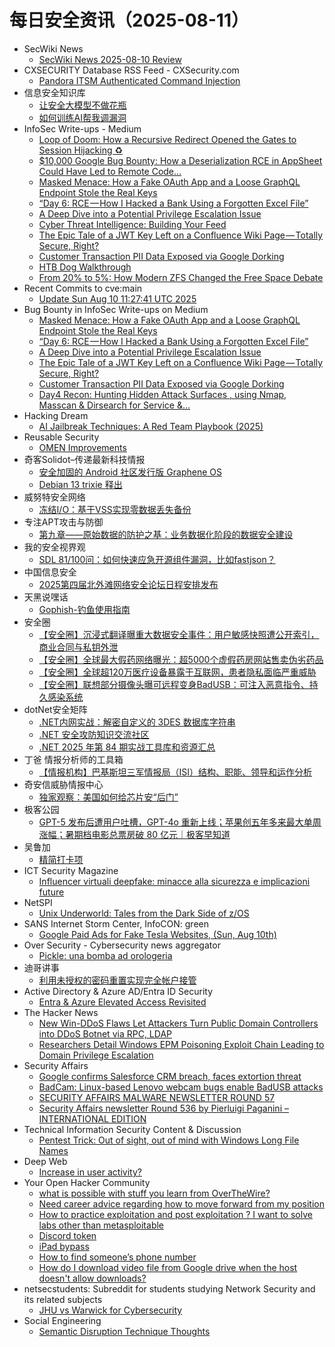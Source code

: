 # 每日安全资讯（2025-08-11）

- SecWiki News
  - [SecWiki News 2025-08-10 Review](http://www.sec-wiki.com/?2025-08-10)
- CXSECURITY Database RSS Feed - CXSecurity.com
  - [Pandora ITSM Authenticated Command Injection](https://cxsecurity.com/issue/WLB-2025080007)
- 信息安全知识库
  - [让安全大模型不做花瓶](https://vipread.com/library/topic/4003)
  - [如何训练AI帮我调漏洞](https://vipread.com/library/topic/4004)
- InfoSec Write-ups - Medium
  - [Loop of Doom: How a Recursive Redirect Opened the Gates to Session Hijacking ♻️](https://infosecwriteups.com/loop-of-doom-how-a-recursive-redirect-opened-the-gates-to-session-hijacking-%EF%B8%8F-705417f3e741?source=rss----7b722bfd1b8d---4)
  - [$10,000 Google Bug Bounty: How a Deserialization RCE in AppSheet Could Have Led to Remote Code…](https://infosecwriteups.com/10-000-google-bug-bounty-how-a-deserialization-rce-in-appsheet-could-have-led-to-remote-code-955b0a2e840b?source=rss----7b722bfd1b8d---4)
  - [Masked Menace: How a Fake OAuth App and a Loose GraphQL Endpoint Stole the Real Keys](https://infosecwriteups.com/masked-menace-how-a-fake-oauth-app-and-a-loose-graphql-endpoint-stole-the-real-keys-cec06ed964cd?source=rss----7b722bfd1b8d---4)
  - [“Day 6: RCE — How I Hacked a Bank Using a Forgotten Excel File”](https://infosecwriteups.com/day-6-rce-how-i-hacked-a-bank-using-a-forgotten-excel-file-e0eb14758136?source=rss----7b722bfd1b8d---4)
  - [A Deep Dive into a Potential Privilege Escalation Issue](https://infosecwriteups.com/a-deep-dive-into-a-potential-privilege-escalation-issue-313a6040d458?source=rss----7b722bfd1b8d---4)
  - [Cyber Threat Intelligence: Building Your Feed](https://infosecwriteups.com/cyber-threat-intelligence-building-your-feed-5faed84512b4?source=rss----7b722bfd1b8d---4)
  - [The Epic Tale of a JWT Key Left on a Confluence Wiki Page — Totally Secure, Right?](https://infosecwriteups.com/the-epic-tale-of-a-jwt-key-left-on-a-confluence-wiki-page-totally-secure-right-141189f1d9c3?source=rss----7b722bfd1b8d---4)
  - [Customer Transaction PII Data Exposed via Google Dorking](https://infosecwriteups.com/third-party-google-dorking-e90c2126a3dc?source=rss----7b722bfd1b8d---4)
  - [HTB Dog Walkthrough](https://infosecwriteups.com/htb-dog-walkthrough-2d840513f463?source=rss----7b722bfd1b8d---4)
  - [From 20% to 5%: How Modern ZFS Changed the Free Space Debate](https://infosecwriteups.com/from-20-to-5-how-modern-zfs-changed-the-free-space-debate-dd04697b7932?source=rss----7b722bfd1b8d---4)
- Recent Commits to cve:main
  - [Update Sun Aug 10 11:27:41 UTC 2025](https://github.com/trickest/cve/commit/87656684472ec01af127ace592469b0860ca2dd3)
- Bug Bounty in InfoSec Write-ups on Medium
  - [Masked Menace: How a Fake OAuth App and a Loose GraphQL Endpoint Stole the Real Keys](https://infosecwriteups.com/masked-menace-how-a-fake-oauth-app-and-a-loose-graphql-endpoint-stole-the-real-keys-cec06ed964cd?source=rss----7b722bfd1b8d--bug_bounty)
  - [“Day 6: RCE — How I Hacked a Bank Using a Forgotten Excel File”](https://infosecwriteups.com/day-6-rce-how-i-hacked-a-bank-using-a-forgotten-excel-file-e0eb14758136?source=rss----7b722bfd1b8d--bug_bounty)
  - [A Deep Dive into a Potential Privilege Escalation Issue](https://infosecwriteups.com/a-deep-dive-into-a-potential-privilege-escalation-issue-313a6040d458?source=rss----7b722bfd1b8d--bug_bounty)
  - [The Epic Tale of a JWT Key Left on a Confluence Wiki Page — Totally Secure, Right?](https://infosecwriteups.com/the-epic-tale-of-a-jwt-key-left-on-a-confluence-wiki-page-totally-secure-right-141189f1d9c3?source=rss----7b722bfd1b8d--bug_bounty)
  - [Customer Transaction PII Data Exposed via Google Dorking](https://infosecwriteups.com/third-party-google-dorking-e90c2126a3dc?source=rss----7b722bfd1b8d--bug_bounty)
  - [Day4 Recon: Hunting Hidden Attack Surfaces , using Nmap, Masscan & Dirsearch for Service &…](https://infosecwriteups.com/day4-recon-hunting-hidden-attack-surfaces-using-nmap-masscan-dirsearch-for-service-c623de2fcdf6?source=rss----7b722bfd1b8d--bug_bounty)
- Hacking Dream
  - [AI Jailbreak Techniques: A Red Team Playbook (2025)](https://www.hackingdream.net/2025/08/ai-jailbreak-techniques-red-team-playbook.html)
- Reusable Security
  - [OMEN Improvements](https://reusablesec.blogspot.com/2025/08/omen-improvements.html)
- 奇客Solidot–传递最新科技情报
  - [安全加固的 Android 社区发行版 Graphene OS](https://www.solidot.org/story?sid=82004)
  - [Debian 13 trixie 释出](https://www.solidot.org/story?sid=82003)
- 威努特安全网络
  - [冻结I/O：基于VSS实现零数据丢失备份](https://mp.weixin.qq.com/s?__biz=MzAwNTgyODU3NQ==&mid=2651134698&idx=1&sn=dcee587408c2f41e470c5a153b754302)
- 专注APT攻击与防御
  - [第九章——原始数据的防护之基：业务数据化阶段的数据安全建设](https://micropoor.blogspot.com/2025/08/blog-post_10.html)
- 我的安全视界观
  - [SDL 81/100问：如何快速应急开源组件漏洞，比如fastjson？](https://mp.weixin.qq.com/s?__biz=MzI3Njk2OTIzOQ==&mid=2247487000&idx=1&sn=46e7accf39c45239402403c64980d3e4)
- 中国信息安全
  - [2025第四届北外滩网络安全论坛日程安排发布](https://mp.weixin.qq.com/s?__biz=MzA5MzE5MDAzOA==&mid=2664247324&idx=1&sn=e09d2ca7ccad65045f550e79dd814989)
- 天黑说嘿话
  - [Gophish-钓鱼使用指南](https://mp.weixin.qq.com/s?__biz=MzI5NTQ5MTAzMA==&mid=2247484558&idx=1&sn=ca62a04441d09ba34a5eb418b0c66446)
- 安全圈
  - [【安全圈】沉浸式翻译曝重大数据安全事件：用户敏感快照遭公开索引，商业合同与私钥外泄](https://mp.weixin.qq.com/s?__biz=MzIzMzE4NDU1OQ==&mid=2652071080&idx=1&sn=fdfd5cc5dc78faa234261c98b07bf084)
  - [【安全圈】全球最大假药网络曝光：超5000个虚假药房网站售卖伪劣药品](https://mp.weixin.qq.com/s?__biz=MzIzMzE4NDU1OQ==&mid=2652071080&idx=2&sn=aaf90d76599492ed78b0ef1adb59dddf)
  - [【安全圈】全球超120万医疗设备暴露于互联网，患者隐私面临严重威胁](https://mp.weixin.qq.com/s?__biz=MzIzMzE4NDU1OQ==&mid=2652071080&idx=3&sn=136d1c795f55b582d3752540a164e845)
  - [【安全圈】联想部分摄像头曝可远程变身BadUSB：可注入恶意指令、持久感染系统](https://mp.weixin.qq.com/s?__biz=MzIzMzE4NDU1OQ==&mid=2652071080&idx=4&sn=356dc67df87adf99594b3cf6eda08b48)
- dotNet安全矩阵
  - [.NET内网实战：解密自定义的 3DES 数据库字符串](https://mp.weixin.qq.com/s?__biz=MzUyOTc3NTQ5MA==&mid=2247500269&idx=1&sn=a35358af8e1876c90f76321a674d45bc)
  - [.NET 安全攻防知识交流社区](https://mp.weixin.qq.com/s?__biz=MzUyOTc3NTQ5MA==&mid=2247500269&idx=2&sn=2123bf87f1137124fc94489cf137c13d)
  - [.NET 2025 年第 84 期实战工具库和资源汇总](https://mp.weixin.qq.com/s?__biz=MzUyOTc3NTQ5MA==&mid=2247500269&idx=3&sn=24ba086a77655c27d9b33c18f3ba96c8)
- 丁爸 情报分析师的工具箱
  - [【情报机构】巴基斯坦三军情报局（ISI）结构、职能、领导和运作分析](https://mp.weixin.qq.com/s?__biz=MzI2MTE0NTE3Mw==&mid=2651151484&idx=1&sn=b95493402b4d95f618941806e164e751)
- 奇安信威胁情报中心
  - [独家观察：美国如何给芯片安“后门”](https://mp.weixin.qq.com/s?__biz=MzI2MDc2MDA4OA==&mid=2247515563&idx=1&sn=18f7b85025523606726c4c9087595489)
- 极客公园
  - [GPT-5 发布后遭用户吐槽，GPT-4o 重新上线；苹果创五年多来最大单周涨幅；暑期档电影总票房破 80 亿元｜极客早知道](https://mp.weixin.qq.com/s?__biz=MTMwNDMwODQ0MQ==&mid=2653084492&idx=1&sn=c5a41ad06320486f9b23ea552acdc108)
- 吴鲁加
  - [精简打卡项](https://mp.weixin.qq.com/s?__biz=Mzg5NDY4ODM1MA==&mid=2247485676&idx=1&sn=6088c0b5cf0b2b123908c7133c6adac2)
- ICT Security Magazine
  - [Influencer virtuali deepfake: minacce alla sicurezza e implicazioni future](https://www.ictsecuritymagazine.com/notizie/influencer-virtuali-deepfake/)
- NetSPI
  - [Unix Underworld: Tales from the Dark Side of z/OS](https://www.netspi.com/blog/executive-blog/mainframe-penetration-testing/unix-underworld-tales-from-the-dark-side-of-z-os/)
- SANS Internet Storm Center, InfoCON: green
  - [Google Paid Ads for Fake Tesla Websites, (Sun, Aug 10th)](https://isc.sans.edu/diary/rss/32186)
- Over Security - Cybersecurity news aggregator
  - [Pickle: una bomba ad orologeria](https://codiceinsicuro.it/blog/pickle-una-bomba-ad-orologeria/)
- 迪哥讲事
  - [利用未授权的密码重置实现完全帐户接管](https://mp.weixin.qq.com/s?__biz=MzIzMTIzNTM0MA==&mid=2247498021&idx=1&sn=f1e21dfeadcf0c2ddbe0b840fd478e30)
- Active Directory & Azure AD/Entra ID Security
  - [Entra & Azure Elevated Access Revisited](https://adsecurity.org/?p=4455)
- The Hacker News
  - [New Win-DDoS Flaws Let Attackers Turn Public Domain Controllers into DDoS Botnet via RPC, LDAP](https://thehackernews.com/2025/08/new-win-ddos-flaws-let-attackers-turn.html)
  - [Researchers Detail Windows EPM Poisoning Exploit Chain Leading to Domain Privilege Escalation](https://thehackernews.com/2025/08/researchers-detail-windows-epm.html)
- Security Affairs
  - [Google confirms Salesforce CRM breach, faces extortion threat](https://securityaffairs.com/181017/data-breach/google-confirms-salesforce-crm-breach-faces-extortion-threat.html)
  - [BadCam: Linux-based Lenovo webcam bugs enable BadUSB attacks](https://securityaffairs.com/181005/hacking/badcam-linux-based-lenovo-webcam-bugs-enable-badusb-attacks.html)
  - [SECURITY AFFAIRS MALWARE NEWSLETTER ROUND 57](https://securityaffairs.com/181001/breaking-news/security-affairs-malware-newsletter-round-57.html)
  - [Security Affairs newsletter Round 536 by Pierluigi Paganini – INTERNATIONAL EDITION](https://securityaffairs.com/180993/breaking-news/security-affairs-newsletter-round-536-by-pierluigi-paganini-international-edition.html)
- Technical Information Security Content & Discussion
  - [Pentest Trick: Out of sight, out of mind with Windows Long File Names](https://www.reddit.com/r/netsec/comments/1mm72n1/pentest_trick_out_of_sight_out_of_mind_with/)
- Deep Web
  - [Increase in user activity?](https://www.reddit.com/r/deepweb/comments/1mmq89r/increase_in_user_activity/)
- Your Open Hacker Community
  - [what is possible with stuff you learn from OverTheWire?](https://www.reddit.com/r/HowToHack/comments/1mmvknr/what_is_possible_with_stuff_you_learn_from/)
  - [Need career advice regarding how to move forward from my position](https://www.reddit.com/r/HowToHack/comments/1mmfja2/need_career_advice_regarding_how_to_move_forward/)
  - [How to practice exploitation and post exploitation ? I want to solve labs other than metasploitable](https://www.reddit.com/r/HowToHack/comments/1mmfmg6/how_to_practice_exploitation_and_post/)
  - [Discord token](https://www.reddit.com/r/HowToHack/comments/1mmssrl/discord_token/)
  - [iPad bypass](https://www.reddit.com/r/HowToHack/comments/1mmx2h8/ipad_bypass/)
  - [How to find someone’s phone number](https://www.reddit.com/r/HowToHack/comments/1mmtvks/how_to_find_someones_phone_number/)
  - [How do I download video file from Google drive when the host doesn't allow downloads?](https://www.reddit.com/r/HowToHack/comments/1mm4yjf/how_do_i_download_video_file_from_google_drive/)
- netsecstudents: Subreddit for students studying Network Security and its related subjects
  - [JHU vs Warwick for Cybersecurity](https://www.reddit.com/r/netsecstudents/comments/1mmebc8/jhu_vs_warwick_for_cybersecurity/)
- Social Engineering
  - [Semantic Disruption Technique Thoughts](https://www.reddit.com/r/SocialEngineering/comments/1mmtox4/semantic_disruption_technique_thoughts/)
